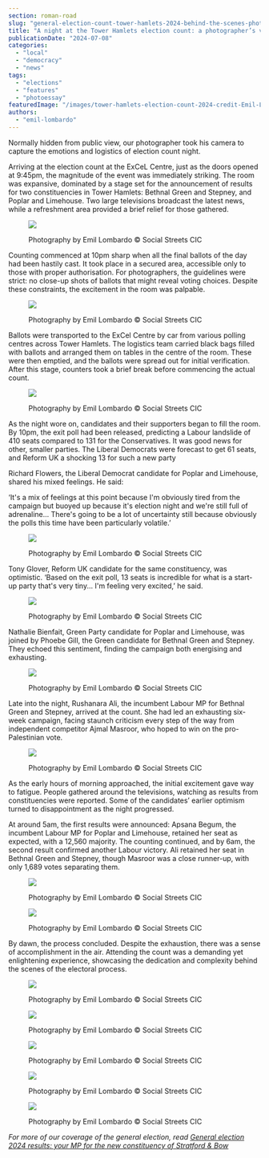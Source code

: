 ```yaml
---
section: roman-road
slug: "general-election-count-tower-hamlets-2024-behind-the-scenes-photoessay"
title: "A night at the Tower Hamlets election count: a photographer’s view behind the scenes"
publicationDate: "2024-07-08"
categories: 
  - "local"
  - "democracy"
  - "news"
tags: 
  - "elections"
  - "features"
  - "photoessay"
featuredImage: "/images/tower-hamlets-election-count-2024-credit-Emil-Lombardo-89.jpg"
authors: 
  - "emil-lombardo"
---
```


Normally hidden from public view, our photographer took his camera to capture the emotions and logistics of election count night.

Arriving at the election count at the ExCeL Centre, just as the doors opened at 9:45pm, the magnitude of the event was immediately striking. The room was expansive, dominated by a stage set for the announcement of results for two constituencies in Tower Hamlets: Bethnal Green and Stepney, and Poplar and Limehouse. Two large televisions broadcast the latest news, while a refreshment area provided a brief relief for those gathered.

<figure>

![](/images/tower-hamlets-election-count-2024-credit-Emil-Lombardo-1-1-1024x683.jpg)

<figcaption>

Photography by Emil Lombardo © Social Streets CIC

</figcaption>

</figure>

Counting commenced at 10pm sharp when all the final ballots of the day had been hastily cast. It took place in a secured area, accessible only to those with proper authorisation. For photographers, the guidelines were strict: no close-up shots of ballots that might reveal voting choices. Despite these constraints, the excitement in the room was palpable.

<figure>

![](/images/tower-hamlets-election-count-2024-credit-Emil-Lombardo-45-1024x683.jpg)

<figcaption>

Photography by Emil Lombardo © Social Streets CIC

</figcaption>

</figure>

Ballots were transported to the ExCel Centre by car from various polling centres across Tower Hamlets. The logistics team carried black bags filled with ballots and arranged them on tables in the centre of the room. These were then emptied, and the ballots were spread out for initial verification. After this stage, counters took a brief break before commencing the actual count.

<figure>

![](/images/tower-hamlets-election-count-2024-credit-Emil-Lombardo-10.jpg)

<figcaption>

Photography by Emil Lombardo © Social Streets CIC

</figcaption>

</figure>

As the night wore on, candidates and their supporters began to fill the room. By 10pm, the exit poll had been released, predicting a Labour landslide of 410 seats compared to 131 for the Conservatives. It was good news for other, smaller parties. The Liberal Democrats were forecast to get 61 seats, and Reform UK a shocking 13 for such a new party

Richard Flowers, the Liberal Democrat candidate for Poplar and Limehouse, shared his mixed feelings. He said:

‘It's a mix of feelings at this point because I'm obviously tired from the campaign but buoyed up because it's election night and we're still full of adrenaline... There's going to be a lot of uncertainty still because obviously the polls this time have been particularly volatile.’

<figure>

![](/images/tower-hamlets-election-count-2024-credit-Emil-Lombardo-15-1024x683.jpg)

<figcaption>

Photography by Emil Lombardo © Social Streets CIC

</figcaption>

</figure>

Tony Glover, Reform UK candidate for the same constituency, was optimistic. ‘Based on the exit poll, 13 seats is incredible for what is a start-up party that's very tiny... I'm feeling very excited,’ he said.

<figure>

![](/images/tower-hamlets-election-count-2024-credit-Emil-Lombardo-65-1024x683.jpg)

<figcaption>

Photography by Emil Lombardo © Social Streets CIC

</figcaption>

</figure>

Nathalie Bienfait, Green Party candidate for Poplar and Limehouse, was joined by Phoebe Gill, the Green candidate for Bethnal Green and Stepney. They echoed this sentiment, finding the campaign both energising and exhausting.

<figure>

![](/images/tower-hamlets-election-count-2024-credit-Emil-Lombardo-56-1024x683.jpg)

<figcaption>

Photography by Emil Lombardo © Social Streets CIC

</figcaption>

</figure>

Late into the night, Rushanara Ali, the incumbent Labour MP for Bethnal Green and Stepney, arrived at the count. She had led an exhausting six-week campaign, facing staunch criticism every step of the way from independent competitor Ajmal Masroor, who hoped to win on the pro-Palestinian vote.

<figure>

![](/images/tower-hamlets-election-count-2024-credit-Emil-Lombardo-61-1024x683.jpg)

<figcaption>

Photography by Emil Lombardo © Social Streets CIC

</figcaption>

</figure>

As the early hours of morning approached, the initial excitement gave way to fatigue. People gathered around the televisions, watching as results from constituencies were reported. Some of the candidates’ earlier optimism turned to disappointment as the night progressed.

At around 5am, the first results were announced: Apsana Begum, the incumbent Labour MP for Poplar and Limehouse, retained her seat as expected, with a 12,560 majority. The counting continued, and by 6am, the second result confirmed another Labour victory. Ali retained her seat in Bethnal Green and Stepney, though Masroor was a close runner-up, with only 1,689 votes separating them.

<figure>

![](/images/tower-hamlets-election-count-2024-credit-Emil-Lombardo-78-1024x683.jpg)

<figcaption>

Photography by Emil Lombardo © Social Streets CIC

</figcaption>

</figure>

<figure>

![](/images/tower-hamlets-election-count-2024-credit-Emil-Lombardo-88-1024x683.jpg)

<figcaption>

Photography by Emil Lombardo © Social Streets CIC

</figcaption>

</figure>

By dawn, the process concluded. Despite the exhaustion, there was a sense of accomplishment in the air. Attending the count was a demanding yet enlightening experience, showcasing the dedication and complexity behind the scenes of the electoral process.

<figure>

![](/images/tower-hamlets-election-count-2024-credit-Emil-Lombardo-53-1024x768.jpg)

<figcaption>

Photography by Emil Lombardo © Social Streets CIC

</figcaption>

</figure>

<figure>

![](/images/tower-hamlets-election-count-2024-credit-Emil-Lombardo-18-1024x683.jpg)

<figcaption>

Photography by Emil Lombardo © Social Streets CIC

</figcaption>

</figure>

<figure>

![](/images/tower-hamlets-election-count-2024-credit-Emil-Lombardo-37-1024x683.jpg)

<figcaption>

Photography by Emil Lombardo © Social Streets CIC

</figcaption>

</figure>

<figure>

![](/images/tower-hamlets-election-count-2024-credit-Emil-Lombardo-55-1024x683.jpg)

<figcaption>

Photography by Emil Lombardo © Social Streets CIC

</figcaption>

</figure>

<figure>

![](/images/tower-hamlets-election-count-2024-credit-Emil-Lombardo-38-1024x683.jpg)

<figcaption>

Photography by Emil Lombardo © Social Streets CIC

</figcaption>

</figure>

_For more of our coverage of the general election, read_ [_General election 2024 results: your MP for the new constituency of Stratford & Bow_](https://romanroadlondon.com/stratford-bow-general-election-2024-results-elected-mp-uma-kumaran/)
